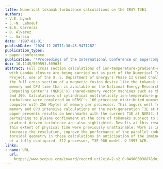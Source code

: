 ```yaml
---
title: Numerical tokamak turbulence calculations on the CRAY T3E1
authors:
- V.E. Lynch
- J.-N. Leboeuf
- B.A. Carreras
- D. Álvarez
- L. Garcia
date: '1997-01-01'
publishDate: '2024-12-20T11:30:45.947128Z'
publication_types:
- paper-conference
publication: '*Proceedings of the International Conference on Supercomputing*'
doi: 10.1145/509593.509635
abstract: Full cross section calculations of ion-temperature-gradient-driven turbulence
  with Landau closure are being carried out as part of the Numerical Tokamak Turbulence
  Project, one of the U. S. Department of Energy's Phase II Grand Challenges. To include
  the full cross section of a magnetic fusion device like the tokamak requires more
  memory and CPU time than is available on the National Energy Research Scientific
  Computing Center's (NERSC's) shared-memory vector machines such as the CRAY C90
  and J90. Calculations of cylindrical multihelicity ion-temperature-gradient-driven
  turbulence were completed on NERSC's 160-processor distributed-memory CRAY T3E parallel
  computer with 256 Mbytes of memory per processor. This augurs well for yet more
  memory and CPU intensive calculations on the next-generation T3E at NERSC. This
  paper presents results on benchmarks with the current T3E at NERSC. Physics results
  pertaining to plasma confinement at the core of tokamaks subject to ion-temperature-
  gradient-driven-turbulence are also highlighted. Results at this resolution covering
  this extent of physical time were previously unattainable. Work is in progress to
  increase the resolution, improve the performance of the parallel code, and include
  toroidal geometry in these calculations in anticipation of the imminent arrival
  of a fully configured, 512-processor, T3E-900 model. © 1997 ACM.
links:
- name: URL
  url: 
    https://www.scopus.com/inward/record.uri?eid=2-s2.0-84900303887&doi=10.1145%2f509593.509635&partnerID=40&md5=66ef41d1bb43f67ab1454ae3ade0ac13
---
```

